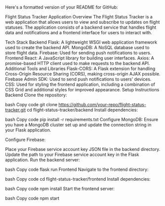 
Here's a formatted version of your README for GitHub:

Flight Status Tracker Application
Overview
The Flight Status Tracker is a web application that allows users to view and subscribe to updates on flight statuses. The application consists of a backend service that handles flight data and notifications and a frontend interface for users to interact with.

Tech Stack
Backend
Flask: A lightweight WSGI web application framework used to create the backend API.
MongoDB: A NoSQL database used to store flight data.
Firebase: Used for sending push notifications to users.
Frontend
React: A JavaScript library for building user interfaces.
Axios: A promise-based HTTP client used to make requests to the backend API.
Additional Tools and Libraries
Flask-CORS: A Flask extension for handling Cross-Origin Resource Sharing (CORS), making cross-origin AJAX possible.
Firebase Admin SDK: Used to send push notifications to users' devices.
CSS: Used for styling the frontend application, including a combination of CSS Grid and additional styles for improved appearance.
Setup Instructions
Backend
Clone the repository:

bash
Copy code
git clone https://github.com/your-repo/flight-status-tracker.git
cd flight-status-tracker/backend
Install dependencies:

bash
Copy code
pip install -r requirements.txt
Configure MongoDB:
Ensure you have a MongoDB cluster set up and update the connection string in your Flask application.

Configure Firebase:

Place your Firebase service account key JSON file in the backend directory.
Update the path to your Firebase service account key in the Flask application.
Run the backend server:

bash
Copy code
flask run
Frontend
Navigate to the frontend directory:

bash
Copy code
cd flight-status-tracker/frontend
Install dependencies:

bash
Copy code
npm install
Start the frontend server:

bash
Copy code
npm start
